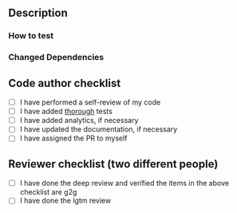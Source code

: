 ## Description
<!-- Summary of the changes, related issue, relevant motivation and context -->

### How to test
<!-- Step-by-step instructions on how to test -->

### Changed Dependencies
<!-- Any changed dependencies, e.g. requires an install/update/migration, etc. -->

## Code author checklist
- [ ] I have performed a self-review of my code
- [ ] I have added [thorough](https://qmacbis.atlassian.net/wiki/spaces/CM/pages/2914025525/Test+Suite+and+Testing+Research) tests
- [ ] I have added analytics, if necessary
- [ ] I have updated the documentation, if necessary
- [ ] I have assigned the PR to myself

## Reviewer checklist (two different people)
- [ ] I have done the deep review and verified the items in the above checklist are g2g
- [ ] I have done the lgtm review
